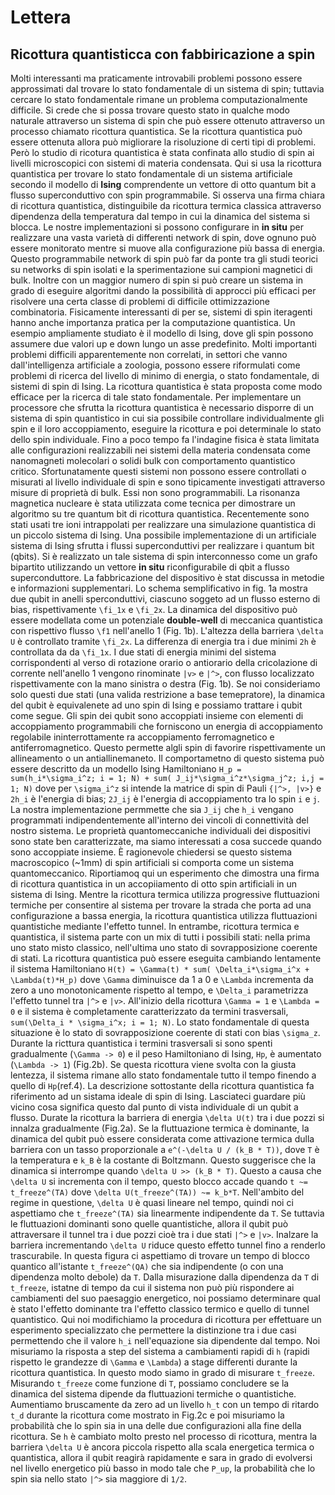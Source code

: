 # Lettera
## Ricottura quantisticca con fabbiricazione a spin

Molti interessanti ma praticamente introvabili problemi possono essere approssimati dal trovare lo stato fondamentale di un sistema di spin; tuttavia cercare lo stato fondamentale rimane un problema computazionalmente difficile. Si crede che si possa trovare questo stato in qualche modo naturale attraverso un sistema di spin che può essere ottenuto attraverso un processo chiamato ricottura quantistica. Se la ricottura quantistica può  essere ottenuta allora può migliorare la risoluzione di certi tipi di problemi. Però lo studio di ricotura quantistica è stata confinata allo studio di spin ai livelli microscopici con sistemi di materia condensata. Qui si usa la ricottura quantistica per trovare lo stato fondamentale di un sistema artificiale secondo il modello di __Ising__ comprendente un vettore di otto quantum bit a flusso superconduttivo con spin programmabile. Si osserva una firma chiara di ricottura quantistica, distinguibile da ricottura termica classica attraverso dipendenza della temperatura dal tempo in cui la dinamica del sistema si blocca. Le nostre implementazioni si possono configurare in __in situ__ per realizzare una vasta varietà di differenti network di spin, dove ognuno può essere monitorato mentre si muove alla configurazione più bassa di energia. Questo programmabile network di spin può far da ponte tra gli studi teorici su networks di spin isolati e la sperimentazione sui campioni magnetici di bulk. Inoltre con un maggior numero di spin si può creare un sistema in grado di eseguire algoritmi dando la possibilità di approcci più efficaci per risolvere una certa classe di problemi di difficile ottimizzazione combinatoria.
Fisicamente interessanti di per se, sistemi di spin iteragenti hanno anche importanza pratica per la computazione quantistica. Un esempio ampliamente studiato è il modello di Ising, dove gli spin possono assumere due valori up e down lungo un asse predefinito. Molti importanti problemi difficili apparentemente non correlati, in settori che vanno dall'intelligenza artificiale a zoologia, possono essere riformulati come problemi di ricerca del livello di minimo di energia, o stato fondamentale, di sistemi di spin di Ising.
La ricottura quantistica è stata proposta come modo efficace per la ricerca di tale stato fondamentale.
Per implementare un processore che sfrutta la ricottura quantistica è necessario disporre di un sistema di spin quantistico in cui sia possibile controllare individualmente gli spin e il loro accoppiamento, eseguire la ricottura e poi determinale lo stato dello spin individuale. Fino a poco tempo fa l'indagine fisica è stata limitata alle configurazioni realizzabili nei sistemi della materia condensata come nanomagneti molecolari o solidi bulk con comportamento quantistico critico. Sfortunatamente questi sistemi non possono essere controllati o misurati al livello individuale di spin e sono tipicamente investigati attraverso misure di proprietà di bulk. Essi non sono programmabili. La risonanza magnetica nucleare è stata utilizzata come tecnica per dimostrare un algoritmo su tre quantum bit di ricottura quantistica. Recentemente sono stati usati tre ioni intrappolati per realizzare una simulazione quantistica di un piccolo sistema di Ising.
Una possibile implementazione di un artificiale sistema di Ising sfrutta i flussi superconduttivi per realizzare i quantum bit (qbits). Si è realizzato un tale sistema di spin interconnesso come un grafo bipartito utilizzando un vettore __in situ__ riconfigurabile di qbit a flusso superconduttore. La fabbricazione del dispositivo è stat discussa in metodie e informazioni supplementari. Lo schema semplificativo in fig. 1a mostra due qubit in anelli sperconduttivi, ciascuno soggeto ad un flusso esterno di bias, rispettivamente `\fi_1x` e `\fi_2x`. La dinamica del dispositivo può essere modellata come un potenziale __double-well__ di meccanica quantistica con rispettivo flusso `\f1` nell'anello 1 (Fig. 1b). L'altezza della barriera `\delta U` è controllato tramite `\fi_2x`. La differenza di energia tra i due minimi `2h` è controllata da da `\fi_1x`. I due stati di energia minimi del sistema corrispondenti al verso di rotazione orario o antiorario della cricolazione di corrente nell'anello 1 vengono rinominate `|v>` e `|^>`, con flusso localizzato rispettivamente con la mano sinistra o destra (Fig. 1b). Se noi consideriamo solo questi due stati (una valida restrizione a base temepratore), la dinamica del qubit è equivalenete ad uno spin di Ising e possiamo trattare i qubit come segue. Gli spin dei qubit sono accoppiati insieme con elementi di accoppiamento programmabili che forniscono un energia di accoppiamento regolabile ininterrottamente ra accoppiamento ferromagnetico e antiferromagnetico.
Questo permette algli spin di favorire rispettivamente un allineamento o un antiallinemaneto. Il comportametno di questo sistema può essere descritto da un modello Ising Hamiltoniano `H_p = sum(h_i*\sigma_i^z; i = 1; N) + sum( J_ij*\sigma_i^z*\sigma_j^z; i,j = 1; N)` dove per `\sigma_i^z` si intende la matrice di spin di Pauli `{|^>, |v>}` e `2h_i` è l'energia di bias; `2J_ij` è l'energia di accoppiamento tra lo spin `i` e `j`. La nostra implementazione permmette che sia `J_ij` che `h_i` vengano programmati indipendentemente all'interno dei vincoli di connettività del nostro sistema.
Le proprietà quantomeccaniche individuali dei dispositivi sono state ben caratterizzate, ma siamo interessati a cosa succede quando sono accoppiate insieme. È ragionevole chiedersi se questo sistema macroscopico (~1mm) di spin artificiali si comporta come un sistema quantomeccanico. Riportiamoq qui un esperimento che dimostra una firma di ricottura quantistica in un accopiiamento di otto spin artificiali in un sistema di Ising. Mentre la ricottura termica utilizza progressive fluttuazioni termiche per consentire al sistema per trovare la strada che porta ad una configurazione a bassa energia, la ricottura quantistica utilizza fluttuazioni quantistiche mediante l'effetto tunnel. In entrambe, ricottura termica e quantistica, il sistema parte con un mix di tutti i possibili stati: nella prima uno stato misto classico, nell'ultima uno stato di sovrapposizione coerente di stati.
La ricottura quantistica può essere eseguita cambiando lentamente il sistema Hamiltoniano `H(t) = \Gamma(t) * sum( \Delta_i*\sigma_i^x + \Lambda(t)*H_p)` dove `\Gamma` diminuisce da 1 a 0 e `\Lambda` incrementa da zero a uno monotonicamente rispetto al tempo, e `\Delta_i` parametrizza l'effetto tunnel tra `|^>` e `|v>`.
All'inizio della ricottura `\Gamma = 1` e `\Lambda = 0` e il sistema è completamente caratterizzato da termini trasversali, `sum(\Delta_i * \sigma_i^x; i = 1; N)`. Lo stato fondamentale di questa situazione è lo stato di sovrapposizione coerente di stati con bias `\sigma_z`. Durante la ricttura quantistica i termini trasversali si sono spenti gradualmente (`\Gamma -> 0`) e il peso Hamiltoniano di Ising, `Hp`, è aumentato (`\Lambda -> 1`) (Fig.2b). Se questa ricottura viene svolta con la giusta lentezza, il sistema rimane allo stato fondamentale tutto il tempo finendo a quello di `Hp`(ref.4).
La descrizione sottostante della ricottura quantistica fa riferimento ad un sistama ideale di spin di Ising. Lasciateci guardare più vicino cosa significa questo dal punto di vista individuale di un qubit a flusso. Durate la ricottura la barriera di energia `\delta U(t)` tra i due pozzi si innalza gradualmente (Fig.2a). Se la fluttuazione termica è dominante, la dinamica del qubit può essere considerata come attivazione termica dulla barriera con un tasso proporzionale a `e^(-\delta U / (k_B * T))`, dove `T` è la temperatura e `k_B` è la costante di Boltzmann. Questo suggerisce che la dinamica si interrompe quando `\delta U >> (k_B * T)`. Questo a causa che `\delta U` si incrementa con il tempo, questo blocco accade quando `t ~= t_freeze^(TA)` dove `\delta U(t_freeze^(TA)) ~= k_b*T`. Nell'ambito del regime in questione, `\delta U` è quasi lineare nel tempo, quindi noi ci aspettiamo che `t_freeze^(TA)` sia linearmente indipendente da `T`. Se tuttavia le fluttuazioni dominanti sono quelle quantistiche, allora il qubit può attraversare il tunnel tra i due pozzi cioè tra i due stati `|^>` e `|v>`. Inalzare la barriera incrementando `\delta U` riduce questo effetto tunnel fino a renderlo trascurabile. In questa figura ci aspettiamo di trovare un tempo di blocco quantico all'istante `t_freeze^(QA)` che sia indipendente (o con una dipendenza molto debole) da `T`. Dalla misurazione dalla dipendenza da `T` di `t_freeze`, istatne di tempo da cui il sistema non può più rispondere ai cambiamenti del suo paesaggio energetico, noi possiamo determinare qual è stato l'effetto dominante tra l'effetto classico termico e quello di tunnel quantistico.
Qui noi modifichiamo la procedura di ricottura per effettuare un esperimento specializzato che permettere la distinzione tra i due casi permettendo che il valore `h_i` nell'equazione sia dipendente dal tempo. Noi misuriamo la risposta a step del sistema a cambiamenti rapidi di `h` (rapidi rispetto le grandezze di `\Gamma` e `\Lambda`) a stage differenti durante la ricottura quantistica. In questo modo siamo in grado di misurare `t_freeze`. Misurando `t_freeze` come funzione di `T`, possiamo concludere se la dinamica del sistema dipende da fluttuazioni termiche o quantistiche. Aumentiamo bruscamente da zero ad un livello `h_t` con un tempo di ritardo `t_d` durante la ricottura come mostrato in Fig.2c e poi misuriamo la probabilità che lo spin sia in una delle due configurazioni alla fine della ricottura. Se `h` è cambiato molto presto nel processo di ricottura, mentra la barriera `\delta U` è ancora piccola rispetto alla scala energetica termica o quantistica, allora il qubit reagirà rapidamente e sara in grado di evolversi nel livello energetico più basso in modo tale che `P_up`, la probabilità che lo spin sia nello stato `|^>` sia maggiore di `1/2`.
